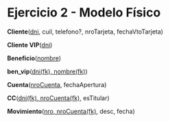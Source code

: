 # Ejercicio 2 - Modelo Físico

**Cliente**(<u>dni</u>, cuil, telefono?, nroTarjeta, fechaVtoTarjeta)

**Cliente VIP**(<u>dni</u>)

**Beneficio**(<u>nombre</u>)

**ben_vip**(<u>dni(fk), nombre(fk)</u>)

**Cuenta**(<u>nroCuenta</u>, fechaApertura)

**CC**(<u>dni(fk), nroCuenta(fk)</u>, esTitular)

**Movimiento**(<u>nro, nroCuenta(fk)</u>, desc, fecha)
